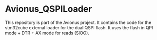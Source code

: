 # Avionus_QSPILoader

This repository is part of the Avionus project. It contains the code for the stm32cube external loader for the dual QSPI flash.
It uses the flash in QPI mode + DTR + AX mode for reads (SIOO).
